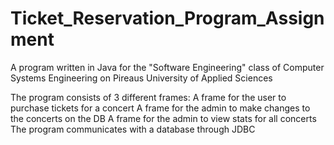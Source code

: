 # Ticket_Reservation_Program_Assignment
A program written in Java for the "Software Engineering" class of Computer Systems Engineering on Pireaus University of Applied Sciences

The program consists of 3 different frames:
A frame for the user to purchase tickets for a concert
A frame for the admin to make changes to the concerts on the DB
A frame for the admin to view stats for all concerts
The program communicates with a database through JDBC
